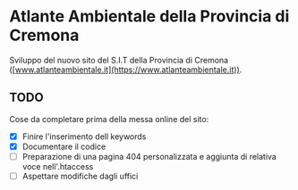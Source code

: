 # Atlante Ambientale della Provincia di Cremona

Sviluppo del nuovo sito del S.I.T della Provincia di Cremona ([www.atlanteambientale.it](https://www.atlanteambientale.it)).


## TODO
Cose da completare prima della messa online del sito:

 - [x] Finire l'inserimento dell keywords
 - [x] Documentare il codice
 - [ ] Preparazione di una pagina 404 personalizzata e aggiunta di relativa voce nell'.htaccess
 - [ ] Aspettare modifiche dagli uffici
